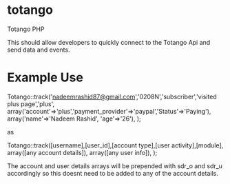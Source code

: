 totango
=======

Totango PHP 

This should allow developers to quickly connect to the Totango Api and send data and events.

Example Use
============

Totango::track('nadeemrashid87@gmail.com','0208N','subscriber','visited plus page','plus',
			array('account'=>'plus','payment_provider'=>'paypal','Status'=>'Paying'),
			array('name'=>'Nadeem Rashid', 'age'=>'26'),
		);
		

as

Totango::track([username],[user_id],[account type],[user activity],[module],
      array([any account details]),
      array([any user info]),
);

The account and user details arrays will be prepended with sdr_o and sdr_u accordingly so this doesnt need to be added 
to any of the account details.



